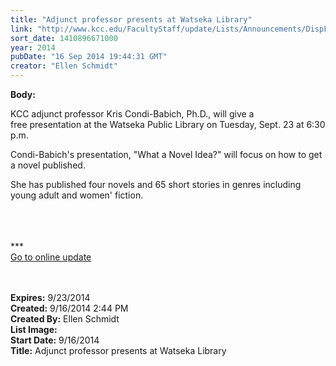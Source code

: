 ```yaml
---
title: "Adjunct professor presents at Watseka Library"
link: "http://www.kcc.edu/FacultyStaff/update/Lists/Announcements/DispForm.aspx?ID=1628"
sort_date: 1410896671000
year: 2014
pubDate: "16 Sep 2014 19:44:31 GMT"
creator: "Ellen Schmidt"
---
```


<div><b>Body:</b> <div class="ExternalClass34AE2E3C5A2F4567A4829F8E9ACFDBE4"><p>​KCC adjunct professor Kris Condi-Babich, Ph.D., will give a free presentation at the Watseka Public Library on Tuesday, Sept. 23 at 6:30 p.m.</p>
<p>Condi-Babich's presentation, &quot;What a Novel Idea?&quot; will focus on how to get a novel published. </p>
<p>She has published four novels and 65 short stories in genres including young adult and women' fiction.</p>
<p><br /> <br /> <br />***<br /><a href="/update">Go to online update</a><br /><br /> <br /></p></div></div>
<div><b>Expires:</b> 9/23/2014</div>
<div><b>Created:</b> 9/16/2014 2:44 PM</div>
<div><b>Created By:</b> Ellen Schmidt</div>
<div><b>List Image:</b> <a href="http://www.kcc.edu/SiteCollectionImages/KrisCondi-Babich.jpg"></a></div>
<div><b>Start Date:</b> 9/16/2014</div>
<div><b>Title:</b> Adjunct professor presents at Watseka Library</div>
